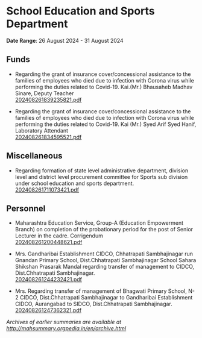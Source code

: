 # School Education and Sports Department

**Date Range**: 26 August 2024 - 31 August 2024


## Funds
- Regarding the grant of insurance cover/concessional assistance to the families of employees who died due to infection with Corona virus while performing the duties related to Covid-19. Kai.(Mr.) Bhausaheb Madhav Sinare, Deputy Teacher\
  [202408261839235821.pdf](https://gr.maharashtra.gov.in/Site/Upload/Government%20Resolutions/English/202408261839235821.pdf)

- Regarding the grant of insurance cover/concessional assistance to the families of employees who died due to infection with Corona virus while performing the duties related to Covid-19. Kai (Mr.) Syed Arif Syed Hanif, Laboratory Attendant\
  [202408261834595521.pdf](https://gr.maharashtra.gov.in/Site/Upload/Government%20Resolutions/English/202408261834595521.pdf)

## Miscellaneous
- Regarding formation of state level administrative department, division level and district level procurement committee for Sports sub division under school education and sports department.\
  [202408261711073421.pdf](https://gr.maharashtra.gov.in/Site/Upload/Government%20Resolutions/English/202408261711073421.pdf)

## Personnel
- Maharashtra Education Service, Group-A (Education Empowerment Branch) on completion of the probationary period for the post of Senior Lecturer in the cadre. Corrigendum\
  [202408261200448621.pdf](https://gr.maharashtra.gov.in/Site/Upload/Government%20Resolutions/English/202408261200448621.pdf)

- Mrs. Gandharibai Establishment CIDCO, Chhatrapati Sambhajinagar run Gnandan Primary School, Dist.Chhatrapati Sambhajinagar School Sahara Shikshan Prasarak Mandal regarding transfer of management to CIDCO, Dist.Chhatrapati Sambhajinagar.\
  [202408261244232421.pdf](https://gr.maharashtra.gov.in/Site/Upload/Government%20Resolutions/English/202408261244232421.pdf)

- Mrs. Regarding transfer of management of Bhagwati Primary School, N-2 CIDCO, Dist.Chhatrapati Sambhajinagar to Gandharibai Establishment CIDCO, Aurangabad to SIDCO, Dist.Chhatrapati Sambhajinagar.\
  [202408261247362321.pdf](https://gr.maharashtra.gov.in/Site/Upload/Government%20Resolutions/English/202408261247362321.pdf)


*Archives of earlier summaries are available at http://mahsummary.orgpedia.in/en/archive.html*